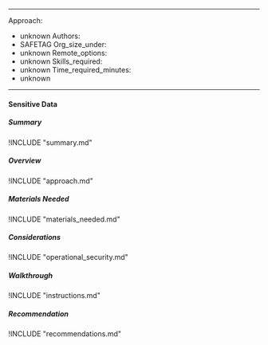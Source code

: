 
---
Approach:
- unknown
Authors:
- SAFETAG
Org_size_under:
- unknown
Remote_options:
- unknown
Skills_required:
- unknown
Time_required_minutes:
- unknown

---

#### Sensitive Data

##### Summary
!INCLUDE "summary.md"

##### Overview
!INCLUDE "approach.md"

##### Materials Needed 
!INCLUDE "materials_needed.md" 

##### Considerations
!INCLUDE "operational_security.md"

##### Walkthrough
!INCLUDE "instructions.md"

##### Recommendation
!INCLUDE "recommendations.md"

